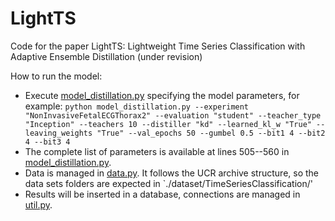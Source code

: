# LightTS

Code for the paper LightTS: Lightweight Time Series Classification with Adaptive Ensemble Distillation (under revision)

How to run the model:
 * Execute [model_distillation.py](model_distillation.py) specifying the model parameters, for example:
 `python model_distillation.py --experiment "NonInvasiveFetalECGThorax2" --evaluation "student" --teacher_type "Inception" --teachers 10 --distiller "kd" --learned_kl_w "True" --leaving_weights "True" --val_epochs 50 --gumbel 0.5 --bit1 4 --bit2 4 --bit3 4`
 * The complete list of parameters is available at lines 505--560 in [model_distillation.py](model_distillation.py).
 * Data is managed in [data.py](./utils/data.py). It follows the UCR archive structure, so the data sets folders are expected in `./dataset/TimeSeriesClassification/'
 * Results will be inserted in a database, connections are managed in [util.py](./utils/util.py).
